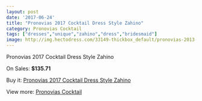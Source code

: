 ```yaml
---
layout: post
date: '2017-06-24'
title: "Pronovias 2017 Cocktail Dress Style Zahino"
category: Pronovias Cocktail
tags: ["dresses","unique","zahino","dress","bridesmaid"]
image: http://img.hectodress.com/33149-thickbox_default/pronovias-2013-cocktail-dress-style-zahino.jpg
---
```

Pronovias 2017 Cocktail Dress Style Zahino

On Sales: **$135.71**
<a href="https://www.hectodress.com/pronovias-cocktail/15242-pronovias-2013-cocktail-dress-style-zahino.html"><amp-img layout="responsive" width="600" height="600" src="//img.hectodress.com/33149-thickbox_default/pronovias-2013-cocktail-dress-style-zahino.jpg" alt="Pronovias 2017 Cocktail Dress Style Zahino 0" /></a>

Buy it: [Pronovias 2017 Cocktail Dress Style Zahino](https://www.hectodress.com/pronovias-cocktail/15242-pronovias-2013-cocktail-dress-style-zahino.html "Pronovias 2017 Cocktail Dress Style Zahino")

View more: [Pronovias Cocktail](https://www.hectodress.com/274-pronovias-cocktail "Pronovias Cocktail")